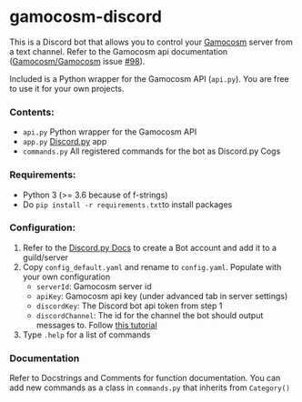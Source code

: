 # gamocosm-discord

This is a Discord bot that allows you to control your [Gamocosm](https://gamocosm.com/) server from a text channel. Refer to the Gamocosm api documentation ([Gamocosm/Gamocosm](https://github.com/Gamocosm/Gamocosm) issue [#98](https://github.com/Gamocosm/Gamocosm/issues/98)).

Included is a Python wrapper for the Gamocosm API (`api.py`). You are free to use it for your own projects.

### Contents:

* `api.py` Python wrapper for the Gamocosm API
* `app.py` [Discord.py](http://discordpy.rtfd.org/en/latest) app
* `commands.py` All registered commands for the bot as Discord.py Cogs

### Requirements:

* Python 3 (>= 3.6 because of f-strings)
* Do `pip install -r requirements.txt`to install packages

### Configuration:
1. Refer to the [Discord.py Docs](https://discordpy.readthedocs.io/en/latest/discord.html#discord-intro) to create a Bot account and add it to a guild/server
2. Copy `config_default.yaml` and rename to `config.yaml`. Populate with your own configuration
    * `serverId`: Gamocosm server id
    * `apiKey`: Gamocosm api key (under advanced tab in server settings)
    * `discordKey`: The Discord bot api token from step 1
    * `discordChannel`: The id for the channel the bot should output messages to. Follow [this tutorial](https://support.discordapp.com/hc/en-us/articles/206346498-Where-can-I-find-my-server-ID-)
3. Type `.help` for a list of commands

### Documentation
Refer to Docstrings and Comments for function documentation. You can add new commands as a class in `commands.py` that inherits from `Category()`
